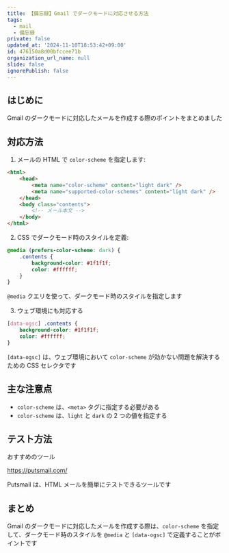 ```yaml
---
title: 【備忘録】Gmail でダークモードに対応させる方法
tags:
  - mail
  - 備忘録
private: false
updated_at: '2024-11-10T18:53:42+09:00'
id: 476150a8d00bfccee71b
organization_url_name: null
slide: false
ignorePublish: false
---
```


## はじめに

Gmail のダークモードに対応したメールを作成する際のポイントをまとめました

## 対応方法

1. メールの HTML で `color-scheme` を指定します:

```html
<html>
	<head>
		<meta name="color-scheme" content="light dark" />
		<meta name="supported-color-schemes" content="light dark" />
	</head>
	<body class="contents">
		<!-- メール本文 -->
	</body>
</html>
```

2. CSS でダークモード時のスタイルを定義:

```css
@media (prefers-color-scheme: dark) {
	.contents {
		background-color: #1f1f1f;
		color: #ffffff;
	}
}
```

`@media` クエリを使って、ダークモード時のスタイルを指定します

3. ウェブ環境にも対応する

```css
[data-ogsc] .contents {
	background-color: #1f1f1f;
	color: #ffffff;
}
```

`[data-ogsc]` は、ウェブ環境において
`color-scheme` が効かない問題を解決するための CSS セレクタです

## 主な注意点

- `color-scheme` は、`<meta>` タグに指定する必要がある
- `color-scheme` は、`light` と `dark` の 2 つの値を指定する

## テスト方法

おすすめのツール

https://putsmail.com/

Putsmail は、HTML メールを簡単にテストできるツールです

## まとめ

Gmail のダークモードに対応したメールを作成する際は、`color-scheme` を指定して、ダークモード時のスタイルを `@media` と `[data-ogsc]` で定義することがポイントです
